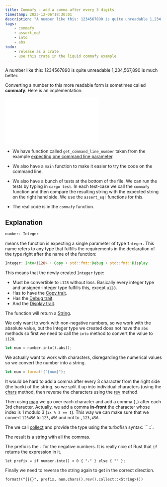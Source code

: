 ```yaml
---
title: Commafy - add a comma after every 3 digits
timestamp: 2023-12-06T18:30:01
description: "A number like this: 1234567890 is quite unreadable 1,234,567,890 is much better."
tags:
    - commafy
    - assert_eq!
    - into
    - abs
todo:
    - release as a crate
    - use this crate in the liquid commafy example
---
```



A number like this: 1234567890 is quite unreadable 1,234,567,890 is much better.

Converting a number to this more readable form is sometimes called **commafy**.
Here is an implementation:

![](examples/commafy/src/main.rs)

* We have function called `get_command_line_number` taken from the example [expecting one command line parameter](/expect-one-command-line-parameter).
* We also have a `main` function to make it easier to try the code on the command line.
* We also have a bunch of tests at the bottom of the file. We can run the tests by typing in `cargo test`.
    In each test-case we call the `commafy` function and then compare the resulting string with the expected string on the right hand side.
    We use the `assert_eq!` functions for this.

* The real code is in the `commafy` function.

## Explanation

```rust
number: Integer
```
means the function is expecting a single parameter of type `Integer`.
This name refers to any type that fulfills the requirements in the declaration of the type
right after the name of the function:

```rust
Integer: Into<i128> + Copy + std::fmt::Debug + std::fmt::Display
```

This means that the newly created `Integer` type:
* Must be convertible to `i128` without loss. Basically every integer type and unsigned-integer type fulfills this, except `u128`.
* Has to have the [Copy trait](https://doc.rust-lang.org/std/marker/trait.Copy.html).
* Has the [Debug trait](https://doc.rust-lang.org/std/fmt/trait.Debug.html).
* And the [Display trait](https://doc.rust-lang.org/std/fmt/trait.Display.html).

The function will return a [String](https://doc.rust-lang.org/std/string/struct.String.html).

We only want to work with non-negative numbers, so we work with the absolute value, but the Integer type we created
does not have the `abs` methods so first we need to call the `into` method to convert the value to `i128`.


```rust
let num = number.into().abs();
```

We actually want to work with characters, disregarding the numerical values so we convert the number into a string.

```rust
let num = format!("{num}");
```

It would be hard to add a comma after every 3 character from the right side (the back) of the string, so we split it up into individual characters
(using the [chars](https://doc.rust-lang.org/std/primitive.str.html#method.chars) method,
then reverse the characters using the [rev](https://doc.rust-lang.org/std/iter/trait.Iterator.html#method.rev) method.


Then using [map](https://doc.rust-lang.org/std/iter/trait.Iterator.html#method.map) we go over each character and add
a comma (`,`) after each 3rd character. Actually, we add a comma **in-front** the character whose index is 1 modulo 3 (`ix % 3 == 1`).
This way we can make sure that we convert `123456` to `123,456` and not to `,123,456`.

The we call [collect](https://doc.rust-lang.org/std/iter/trait.Iterator.html#method.collect) and provide the type using the turbofish syntax:
```::<String>`.

The result is a string with all the commas.

The prefix is the `-` for the negative numbers. It is really nice of Rust that `if` returns the expression in it.

```
let prefix = if number.into() < 0 { "-" } else { "" };
```

Finally we need to reverse the string again to get in the correct direction.

```
format!("{}{}", prefix, num.chars().rev().collect::<String>())
```



